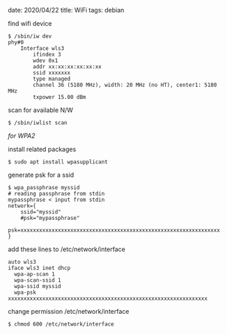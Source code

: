 date: 2020/04/22
title: WiFi
tags: debian

find wifi device

	$ /sbin/iw dev
	phy#0
		Interface wls3
			ifindex 3
			wdev 0x1
			addr xx:xx:xx:xx:xx:xx
			ssid xxxxxxx
			type managed
			channel 36 (5180 MHz), width: 20 MHz (no HT), center1: 5180 MHz
			txpower 15.00 dBm

scan for available N/W

	$ /sbin/iwlist scan


*for WPA2*

install related packages

	$ sudo apt install wpasupplicant

generate psk for a ssid

	$ wpa_passphrase myssid
	# reading passphrase from stdin
	mypassphrase < input from stdin
	network={
		ssid="myssid"
		#psk="mypassphrase"
		psk=xxxxxxxxxxxxxxxxxxxxxxxxxxxxxxxxxxxxxxxxxxxxxxxxxxxxxxxxxxxxxxxx
	}

add these lines to /etc/network/interface

	auto wls3
	iface wls3 inet dhcp
	  wpa-ap-scan 1
	  wpa-scan-ssid 1
	  wpa-ssid myssid
	  wpa-psk xxxxxxxxxxxxxxxxxxxxxxxxxxxxxxxxxxxxxxxxxxxxxxxxxxxxxxxxxxxxxxxx

change permission /etc/network/interface

	$ chmod 600 /etc/network/interface

